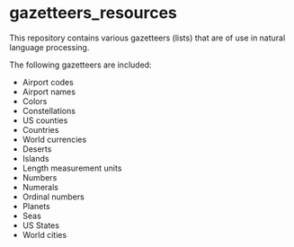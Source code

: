 gazetteers_resources
====================

This repository contains various gazetteers (lists) that are of use in natural language processing.

The following gazetteers are included:

- Airport codes
- Airport names
- Colors
- Constellations
- US counties
- Countries
- World currencies
- Deserts
- Islands
- Length measurement units
- Numbers
- Numerals
- Ordinal numbers
- Planets
- Seas
- US States
- World cities
